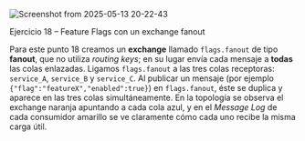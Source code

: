 

![Screenshot from 2025-05-13 20-22-43](https://github.com/user-attachments/assets/84bce331-2505-4318-add4-03fe04407aba)


Ejercicio 18 – Feature Flags con un exchange fanout

Para este punto 18 creamos un **exchange** llamado `flags.fanout` de tipo **fanout**, que no utiliza *routing keys*; en su lugar envía cada mensaje a **todas** las colas enlazadas. Ligamos `flags.fanout` a las tres colas receptoras: `service_A`, `service_B` y `service_C`. Al publicar un mensaje (por ejemplo `{"flag":"featureX","enabled":true}`) en `flags.fanout`, éste se duplica y aparece en las tres colas simultáneamente. En la topología se observa el exchange naranja apuntando a cada cola azul, y en el *Message Log* de cada consumidor amarillo se ve claramente cómo cada uno recibe la misma carga útil.
